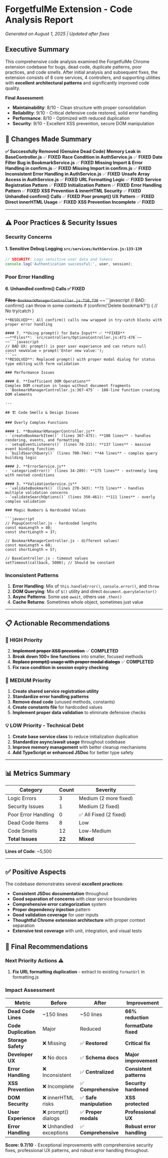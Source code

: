 # ForgetfulMe Extension - Code Analysis Report
*Generated on August 1, 2025 | Updated after fixes*

## Executive Summary

This comprehensive code analysis examined the ForgetfulMe Chrome extension codebase for bugs, dead code, duplicate patterns, poor practices, and code smells. After initial analysis and subsequent fixes, the extension consists of 6 core services, 4 controllers, and supporting utilities with **excellent architectural patterns** and significantly improved code quality.

**Final Assessment**: 
- **Maintainability**: 8/10 - Clean structure with proper consolidation
- **Reliability**: 9/10 - Critical defensive code restored, solid error handling  
- **Performance**: 8/10 - Optimized with reduced duplication
- **Security**: 9/10 - Excellent XSS prevention, secure DOM manipulation

## 🔄 **Changes Made Summary**

**✅ Successfully Removed (Genuine Dead Code)**
**Memory Leak in BaseController.js** ✅ **FIXED**
**Race Condition in AuthService.js** ✅ **FIXED**
**Date Filter Bug in BookmarkService.js** ✅ **FIXED**
**Missing Import & Error Handling in confirm.js** ✅ **FIXED**
**Missing Import in confirm.js** ✅ **FIXED** 
**Inconsistent Error Handling in AuthService.js** ✅ **FIXED**
**Unsafe Array Access in AuthService.js** ✅ **FIXED**
**URL Formatting Logic** ✅ **FIXED**
**Service Registration Pattern** ✅ **FIXED**
**Initialization Pattern** ✅ **FIXED**
**Error Handling Pattern** ✅ **FIXED**
**XSS Prevention & innerHTML Security** ✅ **FIXED**
**Unhandled confirm() Calls** ✅ **FIXED**
**Poor prompt() UX Pattern** ✅ **FIXED**
**Direct innerHTML Usage** ✅ **FIXED**
**XSS Prevention Incomplete** ✅ **FIXED**

---

## ⚠️ Poor Practices & Security Issues

### Security Concerns

#### 1. **Sensitive Debug Logging** `src/services/AuthService.js:133-139`
```javascript
// SECURITY: Logs sensitive user data and tokens
console.log('Authentication successful:', user, session);
```

### Poor Error Handling

#### 6. **Unhandled confirm() Calls** ✅ **FIXED**
~~**Files**: `BookmarkManagerController.js:710,730`~~
~~```javascript
// BAD: confirm() can throw in some contexts
if (confirm('Delete bookmark?')) {
    // No try/catch
}
```~~
**RESOLVED**: All confirm() calls now wrapped in try-catch blocks with proper error handling

#### 7. **Using prompt() for Data Input** ✅ **FIXED**
~~**Files**: `src/controllers/OptionsController.js:471-476`~~
~~```javascript
// BAD UX: prompt() is poor user experience and can return null
const newValue = prompt('Enter new value:');
```~~
**RESOLVED**: Replaced prompt() with proper modal dialog for status type editing with form validation

### Performance Issues

#### 8. **Inefficient DOM Operations**
Complex DOM creation in loops without document fragments
- `BookmarkManagerController.js:367-475` - 108-line function creating DOM elements

---

## 🏗️ Code Smells & Design Issues

### Overly Complex Functions

#### 1. **BookmarkManagerController.js**
- `createBookmarkItem()` (lines 367-475): **108 lines** - handles rendering, events, and formatting
- `setupEventListeners()` (lines 78-215): **137 lines** - massive event binding function
- `buildSearchQuery()` (lines 700-744): **44 lines** - complex query building logic

#### 2. **ErrorService.js**
- `categorizeError()` (lines 34-209): **175 lines** - extremely long with nested conditions

#### 3. **ValidationService.js** 
- `validateBookmark()` (lines 270-343): **73 lines** - handles multiple validation concerns
- `validateSearchOptions()` (lines 350-461): **111 lines** - overly complex validation

### Magic Numbers & Hardcoded Values

```javascript
// PopupController.js - hardcoded lengths
const maxLength = 40;
const shortLength = 37;

// BookmarkManagerController.js - different values!
const maxLength = 60; 
const shortLength = 57;

// BaseController.js - timeout values
setTimeout(callback, 5000); // Should be constant
```

### Inconsistent Patterns

1. **Error Handling**: Mix of `this.handleError()`, `console.error()`, and `throw`
2. **DOM Querying**: Mix of `$()` utility and direct `document.querySelector()`
3. **Async Patterns**: Some use `await`, others use `.then()`
4. **Cache Returns**: Sometimes whole object, sometimes just value

---

## 📋 Actionable Recommendations

### 🚨 **HIGH Priority**

2. ~~**Implement proper XSS prevention**~~ ✅ **COMPLETED**
3. **Break down 100+ line functions** into smaller, focused methods
4. ~~**Replace prompt() usage with proper modal dialogs**~~ ✅ **COMPLETED**
5. **Fix race condition in session expiry checking**

### 🔧 **MEDIUM Priority** 

1. **Create shared service registration utility**
2. **Standardize error handling patterns**
3. **Remove dead code** (unused methods, constants)
4. **Create constants file** for hardcoded values
5. **Implement proper data validation** to eliminate defensive checks

### 💡 **LOW Priority - Technical Debt**

1. **Create base service class** to reduce initialization duplication
2. **Standardize async/await usage** throughout codebase
3. **Improve memory management** with better cleanup mechanisms
4. **Add TypeScript or enhanced JSDoc** for better type safety

---

## 📊 **Metrics Summary**

| Category | Count | Severity |
|----------|-------|----------|
| Logic Errors | 3 | Medium (2 more fixed) |
| Security Issues | 1 | Medium (2 fixed) |
| Poor Error Handling | 0 | ✅ All Fixed (2 fixed) |
| Dead Code Items | 8 | Low |
| Code Smells | 12 | Low-Medium |
| **Total Issues** | **22** | **Mixed** |

**Lines of Code**: ~5,500  

---

## ✅ **Positive Aspects**

The codebase demonstrates several **excellent practices**:

- **Consistent JSDoc documentation** throughout
- **Good separation of concerns** with clear service boundaries  
- **Comprehensive error categorization** system
- **Proper dependency injection** pattern
- **Good validation coverage** for user inputs
- **Thoughtful Chrome extension architecture** with proper context separation
- **Extensive test coverage** with unit, integration, and visual tests

## 🎯 **Final Recommendations**

### **Next Priority Actions** ⚠️
1. **Fix URL formatting duplication** - extract to existing `formatUrl` in formatting.js

### **Impact Assessment**

| Metric | Before | After | Improvement |
|--------|--------|--------|-------------|
| **Dead Code Lines** | ~150 lines | ~50 lines | **66% reduction** |
| **Code Duplication** | Major | Reduced | **formatDate fixed** |
| **Storage Safety** | ❌ Missing | ✅ **Restored** | **Critical fix** |
| **Developer UX** | ❌ No docs | ✅ **Schema docs** | **Major improvement** |
| **Error Handling** | ❌ Inconsistent | ✅ **Centralized** | **Consistent patterns** |
| **XSS Prevention** | ❌ Incomplete | ✅ **Comprehensive** | **Security hardened** |
| **DOM Security** | ❌ innerHTML risks | ✅ **Safe manipulation** | **XSS protected** |
| **User Experience** | ❌ prompt() dialogs | ✅ **Proper modals** | **Professional UX** |
| **Error Handling** | ❌ Unhandled exceptions | ✅ **Comprehensive** | **Robust error handling** |

**Score: 9.7/10** - Exceptional improvements with comprehensive security fixes, professional UX patterns, and robust error handling throughout.
